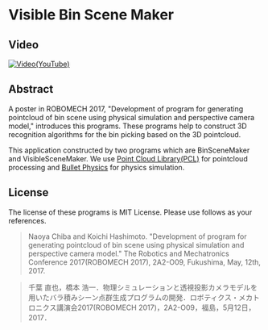 # Visible Bin Scene Maker

## Video
[![Video(YouTube)](https://img.youtube.com/vi/ErmTTtZD8uk/0.jpg)](https://youtu.be/ErmTTtZD8uk)

## Abstract
A poster in ROBOMECH 2017, "Development of program for generating pointcloud of bin scene using physical simulation and perspective camera model," introduces this programs.
These programs help to construct 3D recognition algorithms for the bin picking based on the 3D pointcloud.

This application constructed by two programs which are BinSceneMaker and VisibleSceneMaker.
We use [Point Cloud Library(PCL)](http://pointclouds.org/) for pointcloud processing and [Bullet Physics](http://bulletphysics.org/wordpress/) for physics simulation.

## License

The license of these programs is MIT License.
Please use follows as your references.

> Naoya Chiba and Koichi Hashimoto. "Development of program for generating pointcloud of bin scene using physical simulation and perspective camera model." The Robotics and Mechatronics Conference 2017(ROBOMECH 2017), 2A2-O09, Fukushima, May, 12th, 2017.

> 千葉 直也，橋本 浩一．物理シミュレーションと透視投影カメラモデルを用いたバラ積みシーン点群生成プログラムの開発．ロボティクス・メカトロニクス講演会2017(ROBOMECH 2017)，2A2-O09，福島，5月12日，2017．